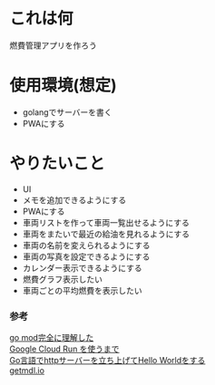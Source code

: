 # これは何
燃費管理アプリを作ろう

# 使用環境(想定)
* golangでサーバーを書く
* PWAにする

# やりたいこと
* UI
* メモを追加できるようにする
* PWAにする
* 車両リストを作って車両一覧出せるようにする
* 車両をまたいで最近の給油を見れるようにする
* 車両の名前を変えられるようにする
* 車両の写真を設定できるようにする
* カレンダー表示できるようにする
* 燃費グラフ表示したい
* 車両ごとの平均燃費を表示したい

### 参考
[go mod完全に理解した](https://zenn.dev/optimisuke/articles/105feac3f8e726830f8c)  
[Google Cloud Run を使うまで](https://qiita.com/massie_g/items/5a9ce514eaa7c460b5e3)  
[Go言語でhttpサーバーを立ち上げてHello Worldをする](https://qiita.com/taizo/items/bf1ec35a65ad5f608d45)  
[getmdl.io](https://getmdl.io/components/)